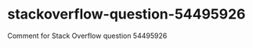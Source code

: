 # stackoverflow-question-54495926

Comment for Stack Overflow question 54495926
<a href="https://stackoverflow.com/questions/54495926/jspdf-in-electron"></a>